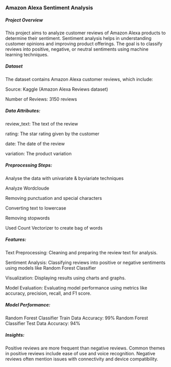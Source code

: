 ### Amazon Alexa Sentiment Analysis
##### Project Overview
This project aims to analyze customer reviews of Amazon Alexa products to determine their sentiment. Sentiment analysis helps in understanding customer opinions and improving product offerings. The goal is to classify reviews into positive, negative, or neutral sentiments using machine learning techniques.

##### Dataset
The dataset contains Amazon Alexa customer reviews, which include:

Source: Kaggle (Amazon Alexa Reviews dataset)

Number of Reviews: 3150 reviews

##### Data Attributes:

review_text: The text of the review

rating: The star rating given by the customer

date: The date of the review

variation: The product variation

##### Preprocessing Steps:

Analyse the data with univariate & byviariate techniques

Analyze Wordcloude

Removing punctuation and special characters

Converting text to lowercase

Removing stopwords

Used Count Vectorizer to create bag of words

##### Features:
Text Preprocessing: Cleaning and preparing the review text for analysis.

Sentiment Analysis: Classifying reviews into positive or negative sentiments using models like Random Forest Classifier

Visualization: Displaying results using charts and graphs.

Model Evaluation: Evaluating model performance using metrics like accuracy, precision, recall, and F1 score.

##### Model Performance:
Random Forest Classifier Train Data Accuracy: 99%
Random Forest Classifier Test Data Accuracy: 94%

##### Insights:

Positive reviews are more frequent than negative reviews.
Common themes in positive reviews include ease of use and voice recognition.
Negative reviews often mention issues with connectivity and device compatibility.

